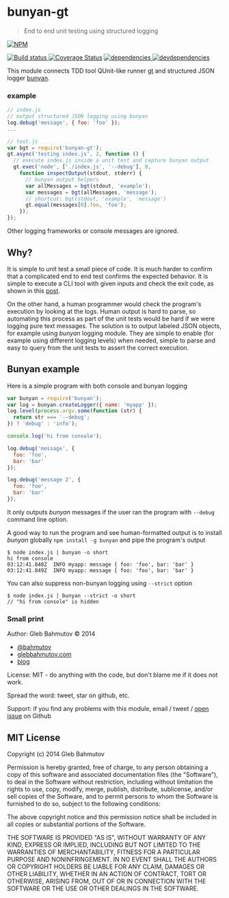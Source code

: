 # bunyan-gt

> End to end unit testing using structured logging

[![NPM][bunyan-gt-icon] ][bunyan-gt-url]

[![Build status][bunyan-gt-ci-image] ][bunyan-gt-ci-url]
[![Coverage Status][bunyan-gt-coverage-image]][bunyan-gt-coverage-url]
[![dependencies][bunyan-gt-dependencies-image] ][bunyan-gt-dependencies-url]
[![devdependencies][bunyan-gt-devdependencies-image] ][bunyan-gt-devdependencies-url]

This module connects TDD tool QUnit-like runner [gt](https://github.com/bahmutov/gt)
and structured JSON logger [bunyan](https://github.com/trentm/node-bunyan).

### example

```js
// index.js
// output structured JSON logging using bunyan
log.debug('message', { foo: 'foo' });
...

// test.js
var bgt = require('bunyan-gt');
gt.async('testing index.js', 2, function () {
  // execute index.js inside a unit test and capture bunyan output
  gt.exec('node', ['./index.js', '--debug'], 0,
    function inspectOutput(stdout, stderr) {
      // bunyan output helpers
      var allMessages = bgt(stdout, 'example');
      var messages = bgt(allMessages, 'message');
      // shortcut: bgt(stdout, 'example', 'message')
      gt.equal(messages[0].foo, 'foo');
    });
});
```

Other logging frameworks or console messages are ignored.

## Why?

It is simple to unit test a small piece of code. It is much harder
to confirm that a complicated end to end test confirms the expected behavior.
It is simple to execute a CLI tool with given inputs and check the exit code,
as shown in this [post](http://bahmutov.calepin.co/homebrew-cli-testing.html).

On the other hand, a human programmer would check the program's execution by looking
at the logs. Human output is hard to parse, so automating this process as part of the
unit tests would be hard if we were logging pure text messages. The solution
is to output labeled JSON objects, for example using *bunyan* logging module.
They are simple to enable (for example using different logging levels) when needed,
simple to parse and easy to query from the unit tests to assert the correct execution.

## Bunyan example

Here is a simple program with both console and bunyan logging

```js
var bunyan = require('bunyan');
var log = bunyan.createLogger({ name: 'myapp' });
log.level(process.argv.some(function (str) {
  return str === '--debug';
}) ? 'debug' : 'info');

console.log('hi from console');

log.debug('message', {
  foo: 'foo',
  bar: 'bar'
});

log.debug('message 2', {
  foo: 'foo',
  bar: 'bar'
});
```

It only outputs *bunyan* messages if the user ran the program with `--debug` command line option.

A good way to run the program and see human-formatted output is to install *bunyan* globally
`npm install -g bunyan` and pipe the program's output

    $ node index.js | bunyan -o short
    hi from console
    03:12:41.848Z  INFO myapp: message { foo: 'foo', bar: 'bar' }
    03:12:41.849Z  INFO myapp: message { foo: 'foo', bar: 'bar' }

You can also suppress non-bunyan logging using `--strict` option

    $ node index.js | bunyan --strict -o short
    // "hi from console" is hidden

### Small print

Author: Gleb Bahmutov &copy; 2014

* [@bahmutov](https://twitter.com/bahmutov)
* [glebbahmutov.com](http://glebbahmutov.com)
* [blog](http://bahmutov.calepin.co/)

License: MIT - do anything with the code, but don't blame me if it does not work.

Spread the word: tweet, star on github, etc.

Support: if you find any problems with this module, email / tweet /
[open issue](https://github.com/bahmutov/bunyan-gt/issues) on Github

## MIT License

Copyright (c) 2014 Gleb Bahmutov

Permission is hereby granted, free of charge, to any person
obtaining a copy of this software and associated documentation
files (the "Software"), to deal in the Software without
restriction, including without limitation the rights to use,
copy, modify, merge, publish, distribute, sublicense, and/or sell
copies of the Software, and to permit persons to whom the
Software is furnished to do so, subject to the following
conditions:

The above copyright notice and this permission notice shall be
included in all copies or substantial portions of the Software.

THE SOFTWARE IS PROVIDED "AS IS", WITHOUT WARRANTY OF ANY KIND,
EXPRESS OR IMPLIED, INCLUDING BUT NOT LIMITED TO THE WARRANTIES
OF MERCHANTABILITY, FITNESS FOR A PARTICULAR PURPOSE AND
NONINFRINGEMENT. IN NO EVENT SHALL THE AUTHORS OR COPYRIGHT
HOLDERS BE LIABLE FOR ANY CLAIM, DAMAGES OR OTHER LIABILITY,
WHETHER IN AN ACTION OF CONTRACT, TORT OR OTHERWISE, ARISING
FROM, OUT OF OR IN CONNECTION WITH THE SOFTWARE OR THE USE OR
OTHER DEALINGS IN THE SOFTWARE.

[bunyan-gt-icon]: https://nodei.co/npm/bunyan-gt.png?downloads=true
[bunyan-gt-url]: https://npmjs.org/package/bunyan-gt
[bunyan-gt-ci-image]: https://travis-ci.org/bahmutov/bunyan-gt.png?branch=master
[bunyan-gt-ci-url]: https://travis-ci.org/bahmutov/bunyan-gt
[bunyan-gt-coverage-image]: https://coveralls.io/repos/bahmutov/bunyan-gt/badge.png
[bunyan-gt-coverage-url]: https://coveralls.io/r/bahmutov/bunyan-gt
[bunyan-gt-dependencies-image]: https://david-dm.org/bahmutov/bunyan-gt.png
[bunyan-gt-dependencies-url]: https://david-dm.org/bahmutov/bunyan-gt
[bunyan-gt-devdependencies-image]: https://david-dm.org/bahmutov/bunyan-gt/dev-status.png
[bunyan-gt-devdependencies-url]: https://david-dm.org/bahmutov/bunyan-gt#info=devDependencies

